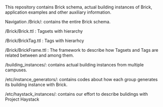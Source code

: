 This repository contains Brick schema, actual building instances of Brick, application examples and other auxiliary information.

Navigation
/Brick/: contains the entire Brick schema.

/Brick/Brick.ttl : Tagsets with hierarchy

/Brick/BrickTag.ttl : Tags with hierarhcy

/Brick/BrickFrame.ttl : The framework to describe how Tagsets and Tags are related between and among them.

/building_instances/: contains actual building instances from multiple campuses.

/etc/instance_generators/: contains codes about how each group generates its building instance with Brick.

/etc/haystack_instances/: contains our effort to describe bulidings with Project Haystack

